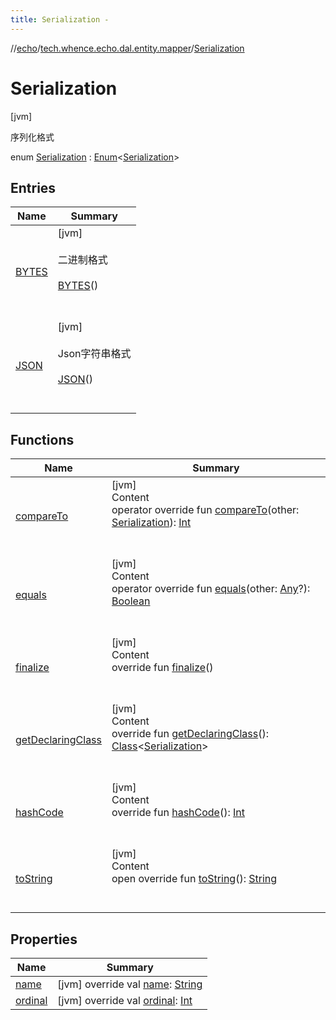 ```yaml
---
title: Serialization -
---
```

//[echo](../../index.md)/[tech.whence.echo.dal.entity.mapper](../index.md)/[Serialization](index.md)



# Serialization  
 [jvm] 

序列化格式

enum [Serialization](index.md) : [Enum](https://kotlinlang.org/api/latest/jvm/stdlib/kotlin/-enum/index.html)<[Serialization](index.md)>    


## Entries  
  
|  Name|  Summary| 
|---|---|
| [BYTES](-b-y-t-e-s/index.md)|  [jvm] <br><br>二进制格式<br><br>[BYTES](-b-y-t-e-s/index.md)()  <br>  <br>   <br>
| [JSON](-j-s-o-n/index.md)|  [jvm] <br><br>Json字符串格式<br><br>[JSON](-j-s-o-n/index.md)()  <br>  <br>   <br>


## Functions  
  
|  Name|  Summary| 
|---|---|
| [compareTo](-j-s-o-n/index.md#kotlin/Enum/compareTo/#tech.whence.echo.dal.entity.mapper.Serialization/PointingToDeclaration/)| [jvm]  <br>Content  <br>operator override fun [compareTo](-j-s-o-n/index.md#kotlin/Enum/compareTo/#tech.whence.echo.dal.entity.mapper.Serialization/PointingToDeclaration/)(other: [Serialization](index.md)): [Int](https://kotlinlang.org/api/latest/jvm/stdlib/kotlin/-int/index.html)  <br><br><br>
| [equals](../../tech.whence.echo.webclient.response/-response-mocker/-purpose/-p-a-r-s-e-d/index.md#kotlin/Enum/equals/#kotlin.Any?/PointingToDeclaration/)| [jvm]  <br>Content  <br>operator override fun [equals](../../tech.whence.echo.webclient.response/-response-mocker/-purpose/-p-a-r-s-e-d/index.md#kotlin/Enum/equals/#kotlin.Any?/PointingToDeclaration/)(other: [Any](https://kotlinlang.org/api/latest/jvm/stdlib/kotlin/-any/index.html)?): [Boolean](https://kotlinlang.org/api/latest/jvm/stdlib/kotlin/-boolean/index.html)  <br><br><br>
| [finalize](../../tech.whence.echo.webclient.response/-response-mocker/-purpose/-p-a-r-s-e-d/index.md#kotlin/Enum/finalize/#/PointingToDeclaration/)| [jvm]  <br>Content  <br>override fun [finalize](../../tech.whence.echo.webclient.response/-response-mocker/-purpose/-p-a-r-s-e-d/index.md#kotlin/Enum/finalize/#/PointingToDeclaration/)()  <br><br><br>
| [getDeclaringClass](../../tech.whence.echo.webclient.response/-response-mocker/-purpose/-p-a-r-s-e-d/index.md#kotlin/Enum/getDeclaringClass/#/PointingToDeclaration/)| [jvm]  <br>Content  <br>override fun [getDeclaringClass](../../tech.whence.echo.webclient.response/-response-mocker/-purpose/-p-a-r-s-e-d/index.md#kotlin/Enum/getDeclaringClass/#/PointingToDeclaration/)(): [Class](https://docs.oracle.com/javase/8/docs/api/java/lang/Class.html)<[Serialization](index.md)>  <br><br><br>
| [hashCode](../../tech.whence.echo.webclient.response/-response-mocker/-purpose/-p-a-r-s-e-d/index.md#kotlin/Enum/hashCode/#/PointingToDeclaration/)| [jvm]  <br>Content  <br>override fun [hashCode](../../tech.whence.echo.webclient.response/-response-mocker/-purpose/-p-a-r-s-e-d/index.md#kotlin/Enum/hashCode/#/PointingToDeclaration/)(): [Int](https://kotlinlang.org/api/latest/jvm/stdlib/kotlin/-int/index.html)  <br><br><br>
| [toString](../../tech.whence.echo.webclient.response/-response-mocker/-purpose/-p-a-r-s-e-d/index.md#kotlin/Enum/toString/#/PointingToDeclaration/)| [jvm]  <br>Content  <br>open override fun [toString](../../tech.whence.echo.webclient.response/-response-mocker/-purpose/-p-a-r-s-e-d/index.md#kotlin/Enum/toString/#/PointingToDeclaration/)(): [String](https://kotlinlang.org/api/latest/jvm/stdlib/kotlin/-string/index.html)  <br><br><br>


## Properties  
  
|  Name|  Summary| 
|---|---|
| [name](index.md#tech.whence.echo.dal.entity.mapper/Serialization/name/#/PointingToDeclaration/)|  [jvm] override val [name](index.md#tech.whence.echo.dal.entity.mapper/Serialization/name/#/PointingToDeclaration/): [String](https://kotlinlang.org/api/latest/jvm/stdlib/kotlin/-string/index.html)   <br>
| [ordinal](index.md#tech.whence.echo.dal.entity.mapper/Serialization/ordinal/#/PointingToDeclaration/)|  [jvm] override val [ordinal](index.md#tech.whence.echo.dal.entity.mapper/Serialization/ordinal/#/PointingToDeclaration/): [Int](https://kotlinlang.org/api/latest/jvm/stdlib/kotlin/-int/index.html)   <br>

